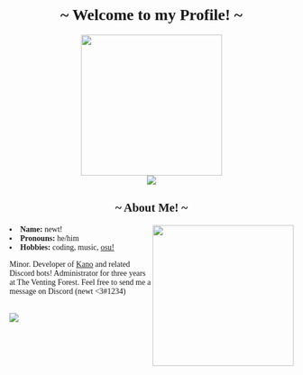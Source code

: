 <body style="font-family:Poppins;">
<h1 align="center">~ Welcome to my Profile! ~</h1>

<div align="center">
    <img src="https://github.com/newtykins/newtykins/blob/master/doggo.gif?raw=true" height="250">
    <br>
    <img src="https://img.shields.io/github/followers/newtykins?color=black&label=Follow%20Me%21&logo=github&style=for-the-badge">
</div>

<h2 align="center">~ About Me! ~</h2>

<img align="right" src="https://github.com/newtykins/newtykins/blob/master/foxxo.gif?raw=true" height="250">

<li><b>Name:</b> newt!</li>
<li><b>Pronouns:</b> he/him</li>
<li><b>Hobbies:</b> coding, music, <a href="https://osu.ppy.sh/users/16009610">osu!</a>

Minor. Developer of <a href="https://github.com/newtykins/kano">Kano</a> and related Discord bots! Administrator for three years at The Venting Forest. Feel free to send me a message on Discord (newt <3#1234)

<br>
<img src="https://spotify-github-profile.vercel.app/api/view?uid=31f5j3pn6dafanybum4r4fwsppea&cover_image=true&theme=default">

</body>
